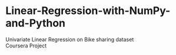 # Linear-Regression-with-NumPy-and-Python </br1>
Univariate Linear Regression on Bike sharing dataset </br>
Coursera Project
